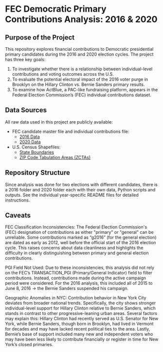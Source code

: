# FEC Democratic Primary Contributions Analysis: 2016 & 2020

## Purpose of the Project

This repository explores financial contributions to Democratic presidential primary candidates during the 2016 and 2020 election cycles. The project has three key goals:

1. To investigate whether there is a relationship between individual-level contributions and voting outcomes across the U.S.
1. To evaluate the potential electoral impact of the 2016 voter purge in Brooklyn on the Hillary Clinton vs. Bernie Sanders primary results.
1. To examine how ActBlue, a PAC-like fundraising platform, appears in the Federal Election Commission’s (FEC) individual contributions dataset.

## Data Sources

All raw data used in this project are publicly available:

* FEC candidate master file and individual contributions file:
  * [2016 Data](https://www.fec.gov/data/browse-data/?tab=bulk-data)
  * [2020 Data](https://www.fec.gov/data/browse-data/?tab=bulk-data)
* U.S. Census Shapefiles:
  * [State Boundaries](https://www.census.gov/geographies/mapping-files/time-series/geo/cartographic-boundary.2020.html#list-tab-1883739534)
  * [ZIP Code Tabulation Areas (ZCTAs)](https://www.census.gov/cgi-bin/geo/shapefiles/index.php)

## Repository Structure

Since analysis was done for two elections with different candidates, there is a 2016 folder and 2020 folder each with their own data, Python scripts and outputs. See the individual year-specific README files for detailed instructions.

## Caveats

FEC Classification Inconsistencies: The Federal Election Commission's (FEC) designation of contributions as either "primary" or "general" can be unreliable. Some contributions marked as “g2016” (for the general election) are dated as early as 2012, well before the official start of the 2016 election cycle. This raises concerns about data cleanliness and highlights the difficulty in clearly distinguishing between primary and general election contributions.

PGI Field Not Used: Due to these inconsistencies, this analysis did not rely on the FEC’s TRANSACTION_PGI (Primary/General Indicator) field to filter contributions. Instead, contributions made during the active campaign period were considered. For the 2016 analysis, this included all of 2015 to June 8, 2016 → the Bernie Sanders suspended his campaign.

Geographic Anomalies in NYC: Contribution behavior in New York City deviates from broader national trends. Specifically, the city shows stronger individual-level support for Hillary Clinton relative to Bernie Sanders, which stands in contrast to other progressive-leaning urban areas. Several factors may explain this: Hillary Clinton had recently served as U.S. Senator for New York, while Bernie Sanders, though born in Brooklyn, had lived in Vermont for decades and may have lacked recent political ties to the area. Lastly, Bernie’s base of support included many new and independent voters who may have been less likely to contribute financially or register in time for New York’s closed primaries.
